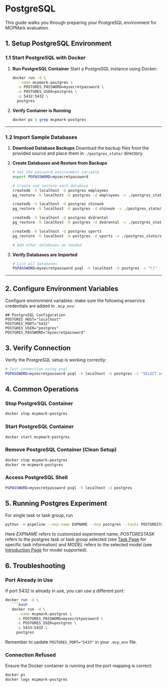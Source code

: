 # PostgreSQL

This guide walks you through preparing your PostgreSQL environment for MCPMark evaluation.

## 1. Setup PostgreSQL Environment

### 1.1 Start PostgreSQL with Docker

1. **Run PostgreSQL Container**
   Start a PostgreSQL instance using Docker:
   ```bash
   docker run -d \
     --name mcpmark-postgres \
     -e POSTGRES_PASSWORD=mysecretpassword \
     -e POSTGRES_USER=postgres \
     -p 5432:5432 \
     postgres
   ```

2. **Verify Container is Running**
   ```bash
   docker ps | grep mcpmark-postgres
   ```

---

### 1.2 Import Sample Databases

1. **Download Database Backups**
   Download the backup files from the provided source and place them in `./postgres_state/` directory.

2. **Create Databases and Restore from Backups**
   ```bash
   # Set the password environment variable
   export PGPASSWORD=mysecretpassword
   
   # Create and restore each database
   createdb -h localhost -U postgres employees
   pg_restore -h localhost -U postgres -d employees -v ./postgres_state/employees.backup
   
   createdb -h localhost -U postgres chinook
   pg_restore -h localhost -U postgres -d chinook -v ./postgres_state/chinook.backup
   
   createdb -h localhost -U postgres dvdrental
   pg_restore -h localhost -U postgres -d dvdrental -v ./postgres_state/dvdrental.backup
   
   createdb -h localhost -U postgres sports
   pg_restore -h localhost -U postgres -d sports -v ./postgres_state/sports.backup
   
   # Add other databases as needed
   ```

3. **Verify Databases are Imported**
   ```bash
   # List all databases
   PGPASSWORD=mysecretpassword psql -h localhost -U postgres -c "\l"
   ```

---

## 2. Configure Environment Variables

Configure environment variables: make sure the following enservice credentials are added in `.mcp_env`:
```env
## PostgreSQL Configuration
POSTGRES_HOST="localhost"
POSTGRES_PORT="5432"
POSTGRES_USER="postgres"
POSTGRES_PASSWORD="mysecretpassword"
```


## 3. Verify Connection

Verify the PostgreSQL setup is working correctly:

```bash
# Test connection using psql
PGPASSWORD=mysecretpassword psql -h localhost -U postgres -c "SELECT version();"
```


## 4. Common Operations

### Stop PostgreSQL Container
```bash
docker stop mcpmark-postgres
```

### Start PostgreSQL Container
```bash
docker start mcpmark-postgres
```

### Remove PostgreSQL Container (Clean Setup)
```bash
docker stop mcpmark-postgres
docker rm mcpmark-postgres
```

### Access PostgreSQL Shell
```bash
PGPASSWORD=mysecretpassword psql -h localhost -U postgres
```

## 5. Running Postgres Experiment

For single task or task group, run 
```bash
python -m pipeline --exp-name EXPNAME --mcp postgres --tasks POSTGRESTASK --models MODEL
```
Here *EXPNAME* refers to customized experiment name, *POSTGRESTASK* refers to the postgres task or task group selected (see [Task Page](../datasets/task.md) for specific task information) and *MODEL* refers to the selected model (see [Introduction Page](../introduction.md) for model supported).


## 6. Troubleshooting

### Port Already in Use
If port 5432 is already in use, you can use a different port:
```bash
docker run -d \
   ```bash
   docker run -d \
     --name mcpmark-postgres \
     -e POSTGRES_PASSWORD=mysecretpassword \
     -e POSTGRES_USER=postgres \
     -p 5433:5432 \
     postgres
   ```
Remember to update `POSTGRES_PORT="5433"` in your `.mcp_env` file.

### Connection Refused
Ensure the Docker container is running and the port mapping is correct:
```bash
docker ps
docker logs mcpmark-postgres
```